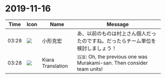 # 2019-11-16

|Time|Icon|Name|Message|
|---|---|---|---|
|03:28|![](https://avatars.slack-edge.com/2019-06-22/674537731207_65d60a0f5a770df7a1a0_72.png)|小形克宏|あ、以前のものは村上さん個人だったのですね。だったらチーム単位を検討しましょう！|
|03:28|![](https://avatars.slack-edge.com/2019-08-21/732685848020_f3f20736795184660348_72.png)|Kiara Translation|🇬🇧: Oh, the previous one was Murakami-san. Then consider team units!|

